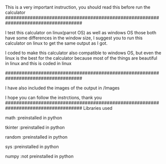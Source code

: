 This is a very important instruction, you should read this before run the calculator
####################################################################################


I test this calculator on linux(parrot OS) as well as windows OS those both have
some differences in the window size, I suggest you to run this calculator on
linux to get the same output as I got.

I coded to make this calculator also compatible to windows OS, but even the linux
is the best for the calculator because most of the things are beautiful in linux 
and this is coded in linux

####################################################################################

I have also included the images of the output in /Images

I hope you can follow the instrctions, thank you
####################################################################################
Libraries used

math    :preinstalled in python

tkinter :preinstalled in python

random  :preinstalled in python

sys     :preinstalled in python

numpy   :not preinstalled in python
